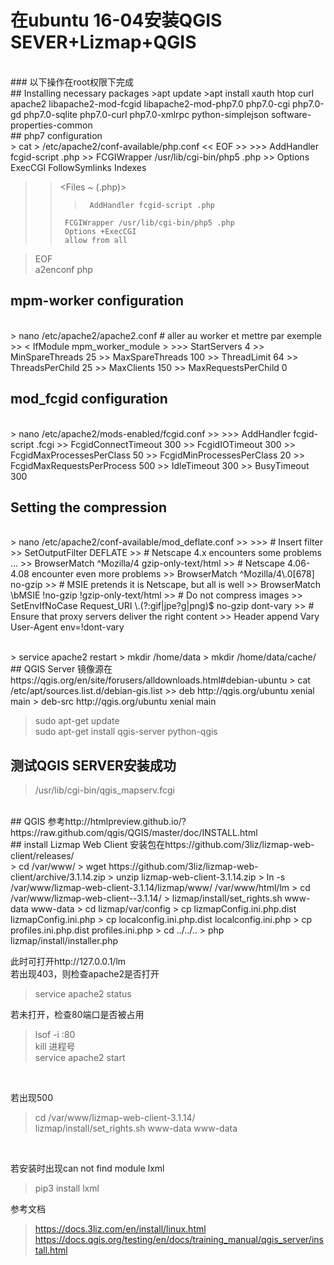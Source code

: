 # 在ubuntu 16-04安装QGIS SEVER+Lizmap+QGIS
<br>
### 以下操作在root权限下完成
<br>
## Installing necessary packages
>apt update  
>apt install xauth htop curl apache2 libapache2-mod-fcgid libapache2-mod-php7.0 php7.0-cgi php7.0-gd php7.0-sqlite php7.0-curl php7.0-xmlrpc python-simplejson software-properties-common
<br>
## php7 configuration
<br>
> cat > /etc/apache2/conf-available/php.conf << EOF 
>> <Directory /usr/share> 
>>>      AddHandler fcgid-script .php  
>>      FCGIWrapper /usr/lib/cgi-bin/php5 .php  
>>      Options ExecCGI FollowSymlinks Indexes  

>></Directory >  

>> <Files ~ (\.php)>  
>>>      AddHandler fcgid-script .php  
>>      FCGIWrapper /usr/lib/cgi-bin/php5 .php  
>>      Options +ExecCGI  
>>      allow from all  

>> </Files >  

> EOF  
> a2enconf php
## mpm-worker configuration
<br>
> nano /etc/apache2/apache2.conf # aller au worker et mettre par exemple
>> < IfModule mpm_worker_module >
>>>      StartServers       4  
>>      MinSpareThreads    25  
>>      MaxSpareThreads    100  
>>      ThreadLimit          64  
>>      ThreadsPerChild      25  
>>      MaxClients        150  
>>      MaxRequestsPerChild   0  

>> </IfModule >

## mod_fcgid configuration
<br>
> nano /etc/apache2/mods-enabled/fcgid.conf
>> <IfModule mod_fcgid.c>
>>>      AddHandler    fcgid-script .fcgi  
>>      FcgidConnectTimeout 300  
>>      FcgidIOTimeout 300  
>>      FcgidMaxProcessesPerClass 50  
>>      FcgidMinProcessesPerClass 20  
>>      FcgidMaxRequestsPerProcess 500  
>>      IdleTimeout   300  
>>      BusyTimeout   300  

>> </IfModule >
## Setting the compression
<br>
> nano /etc/apache2/conf-available/mod_deflate.conf
>> <Location / >  
>>>        # Insert filter
>>        SetOutputFilter DEFLATE
>>        # Netscape 4.x encounters some problems ...
>>        BrowserMatch ^Mozilla/4 gzip-only-text/html
>>        # Netscape 4.06-4.08 encounter even more problems
>>        BrowserMatch ^Mozilla/4\.0[678] no-gzip
>>        # MSIE pretends it is Netscape, but all is well
>>        BrowserMatch \bMSIE !no-gzip !gzip-only-text/html
>>        # Do not compress images
>>        SetEnvIfNoCase Request_URI \.(?:gif|jpe?g|png)$ no-gzip dont-vary
>>        # Ensure that proxy servers deliver the right content
>>        Header append Vary User-Agent env=!dont-vary

>> </Location >
<br>
>         service apache2 restart  
>          mkdir /home/data  
>         mkdir /home/data/cache/
<br>
## QGIS Server
镜像源在https://qgis.org/en/site/forusers/alldownloads.html#debian-ubuntu
> cat /etc/apt/sources.list.d/debian-gis.list
>>     deb http://qgis.org/ubuntu xenial main  
>     deb-src http://qgis.org/ubuntu xenial main

> sudo apt-get update  
> sudo apt-get install qgis-server python-qgis
## 测试QGIS SERVER安装成功
> /usr/lib/cgi-bin/qgis_mapserv.fcgi
<br>
## QGIS
参考http://htmlpreview.github.io/?https://raw.github.com/qgis/QGIS/master/doc/INSTALL.html
<br>
## install Lizmap Web Client
安装包在https://github.com/3liz/lizmap-web-client/releases/
<br>
> cd /var/www/  
> wget https://github.com/3liz/lizmap-web-client/archive/3.1.14.zip  
> unzip lizmap-web-client-3.1.14.zip  
> ln -s /var/www/lizmap-web-client-3.1.14/lizmap/www/ /var/www/html/lm  
> cd /var/www/lizmap-web-client--3.1.14/  
> lizmap/install/set_rights.sh www-data www-data  
> cd lizmap/var/config  
> cp lizmapConfig.ini.php.dist lizmapConfig.ini.php  
> cp localconfig.ini.php.dist localconfig.ini.php  
> cp profiles.ini.php.dist profiles.ini.php  
> cd ../../..  
> php lizmap/install/installer.php  
<br>

此时可打开http://127.0.0.1/lm <br>
若出现403，则检查apache2是否打开 <br>
> service apache2 status

若未打开，检查80端口是否被占用 <br>
> lsof -i :80  
> kill 进程号  
> service apache2 start  
<br>

若出现500 <br>
> cd /var/www/lizmap-web-client-3.1.14/  
> lizmap/install/set_rights.sh www-data www-data
<br>

若安装时出现can not find module lxml <br>
> pip3 install lxml

参考文档<br>
> https://docs.3liz.com/en/install/linux.html  
> https://docs.qgis.org/testing/en/docs/training_manual/qgis_server/install.html
